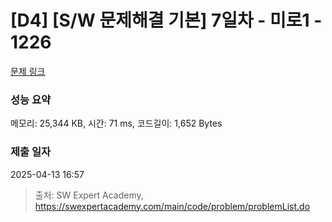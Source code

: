 # [D4] [S/W 문제해결 기본] 7일차 - 미로1 - 1226 

[문제 링크](https://swexpertacademy.com/main/code/problem/problemDetail.do?contestProbId=AV14vXUqAGMCFAYD) 

### 성능 요약

메모리: 25,344 KB, 시간: 71 ms, 코드길이: 1,652 Bytes

### 제출 일자

2025-04-13 16:57



> 출처: SW Expert Academy, https://swexpertacademy.com/main/code/problem/problemList.do